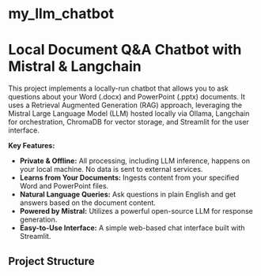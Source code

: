 # my_llm_chatbot
# Local Document Q&A Chatbot with Mistral & Langchain

This project implements a locally-run chatbot that allows you to ask questions about your Word (.docx) and PowerPoint (.pptx) documents. It uses a Retrieval Augmented Generation (RAG) approach, leveraging the Mistral Large Language Model (LLM) hosted locally via Ollama, Langchain for orchestration, ChromaDB for vector storage, and Streamlit for the user interface.

**Key Features:**

*   **Private & Offline:** All processing, including LLM inference, happens on your local machine. No data is sent to external services.
*   **Learns from Your Documents:** Ingests content from your specified Word and PowerPoint files.
*   **Natural Language Queries:** Ask questions in plain English and get answers based on the document content.
*   **Powered by Mistral:** Utilizes a powerful open-source LLM for response generation.
*   **Easy-to-Use Interface:** A simple web-based chat interface built with Streamlit.

## Project Structure
